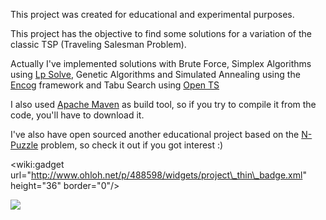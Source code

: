 This project was created for educational and experimental purposes.

This project has the objective to find some solutions for a variation of the classic TSP (Traveling Salesman Problem).

Actually I've implemented solutions with Brute Force, Simplex Algorithms using [Lp Solve](http://lpsolve.sourceforge.net/), Genetic Algorithms and Simulated Annealing using the [Encog](http://code.google.com/p/encog-java/) framework and Tabu Search using [Open TS](http://www.coin-or.org/Ots/index.html)

I also used [Apache Maven](http://maven.apache.org/) as build tool, so if you try to compile it from the code, you'll have to download it.

I've also have open sourced another educational project based on the [N-Puzzle](http://n-puzzle.googlecode.com) problem, so check it out if you got interest :)

&lt;wiki:gadget url="http://www.ohloh.net/p/488598/widgets/project\_thin\_badge.xml" height="36" border="0"/&gt;

[![](http://www.linkedin.com/img/webpromo/btn_liprofile_blue_80x15.png)](http://br.linkedin.com/pub/thiago-oliveira/9/678/189)